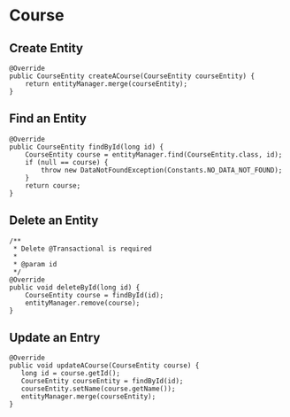 # Course 

## Create Entity

    @Override
    public CourseEntity createACourse(CourseEntity courseEntity) {
        return entityManager.merge(courseEntity);
    }
    
## Find an Entity

    @Override
    public CourseEntity findById(long id) {
        CourseEntity course = entityManager.find(CourseEntity.class, id);
        if (null == course) {
            throw new DataNotFoundException(Constants.NO_DATA_NOT_FOUND);
        }
        return course;
    }

## Delete an Entity

    /**
     * Delete @Transactional is required
     *
     * @param id
     */
    @Override
    public void deleteById(long id) {
        CourseEntity course = findById(id);
        entityManager.remove(course);
    }

## Update an Entry

    @Override
    public void updateACourse(CourseEntity course) {
       long id = course.getId();
       CourseEntity courseEntity = findById(id);
       courseEntity.setName(course.getName());
       entityManager.merge(courseEntity);
    }
